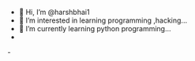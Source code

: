 - 👋 Hi, I’m @harshbhai1
- 👀 I’m interested in learning programming ,hacking...
- 🌱 I’m currently learning python programming...
-
-<!---
harshbhai1/harshbhai1 is a ✨ special ✨ repository because its `README.md` (this file) appears on your GitHub profile.
You can click the Preview link to take a look at your changes.
--->
